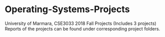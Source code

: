 # Operating-Systems-Projects
University of Marmara, CSE3033 2018 Fall Projects (Includes 3 projects)<br />
Reports of the projects can be found under corresponding project folders.
